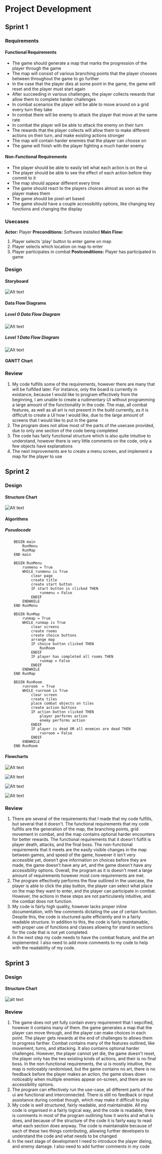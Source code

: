# __Project Development__

## __Sprint 1__

### __Requirements__

#### __Functional Requirements__
* The game should generate a map that marks the progression of the player through the game
* The map will consist of various branching points that the player chooses between throughout the game to go further
* In the case that the player dies at some point in the game, the game will reset and the player must start again
* After succeeding in various challenges, the player collects rewards that allow them to complete harder challenges
* In combat scenarios the player will be able to move around on a grid every turn they take
* In combat there will be enemy to attack the player that move at the same rate
* In combat the player will be able to attack the enemy on their turn
* The rewards that the player collects will allow them to make different actions on their turn, and make existing actions stronger
* The map will contain harder enemies that the player can choose on
* The game will finish with the player fighting a much harder enemy

#### __Non-Functional Requirements__
* The player should be able to easily tell what each action is on the ui
* The player should be able to see the effect of each action before they commit to it
* The map should appear different every time
* The game should react to the players choices almost as soon as the player makes them
* The game should be pixel-art based
* The game should have a couple accessibility options, like changing key functions and changing the display

### __Usecases__
__Actor:__ Player
__Preconditions:__ Software installed
__Main Flow:__
1. Player selects 'play' button to enter game on map
1. Player selects which location on map to enter
1. Player participates in combat
__Postconditions:__ Player has participated in game

### __Design__

#### __Storyboard__
![Alt text](Images%20and%20other%20files/Documentation%20images/Storyboard.png)

#### __Data Flow Diagrams__

##### __Level 0 Data Flow Diagram__
![Alt text](Images%20and%20other%20files/Documentation%20images/Level%200%20Data%20Flow%20Diagram.png)

##### __Level 1 Data Flow Diagram__
![Alt text](Images%20and%20other%20files/Documentation%20images/Level%201%20Data%20Flow%20Diagram.png)

#### __GANTT Chart__


### __Review__
1. My code fulfills some of the requirements, however there are many that will be fulfilled later. For instance, only the board is currently in existance, because I would like to program effectively from the beginning, I am unable to create a rudimentary UI without programming a large amount of the functionality in the code. The map, all combat features, as well as all art is not present in the build currently, as it is difficult to create a UI how I would like, due to the large amount of screens that I would like to put in the game
1. The program does not allow most of the parts of the usecase provided, due to only one section of the code being completed
1. The code has fairly functional structure which is also quite intuitive to understand, however there is very little comments on the code, only a few objects have explanations
1. The next improvements are to create a menu screen, and implement a map for the player to use

## __Sprint 2__

### __Design__

#### __Structure Chart__
![Alt text](Images%20and%20other%20files/Documentation%20images/Screenshot%202025-06-11%20093929.png)

#### __Algorithms__

##### __Pseudocode__
```
    BEGIN main
        RunMenu
        RunMap
    END main

    BEGIN RunMenu
        runmenu = True
        WHILE runmenu is True
            clear page
            create title
            create start button
            IF start button is clicked THEN
                runmenu = False
            ENDIF
        ENDWHILE
    END RunMenu

    BEGIN RunMap
        runmap = True
        WHILE runmap is True
            clear screens
            create rooms
            create choice buttons
            arrange map
            IF choice button clicked THEN
                RunRoom
            ENDIF
            IF player has completed all rooms THEN
                runmap = False
            ENDIF
        ENDWHILE
    END RunMap

    BEGIN RunRoom
        runroom  = True
        WHILE runroom is True
            clear screen
            create tiles
            place combat objects on tiles
            create action buttons
            IF action button clicked THEN
                player performs action
                enemy performs action
            ENDIF
            IF player is dead OR all enemies are dead THEN
                runroom = False
            ENDIF
        ENDWHILE
    END RunRoom
```

#### __Flowcharts__
![Alt text](Images%20and%20other%20files/Documentation%20images/main%20flowchart.png)

![Alt text](Images%20and%20other%20files/Documentation%20images/runmenu%20flowchart.png)

![Alt text](Images%20and%20other%20files/Documentation%20images/runmap%20flowchart.png)

![Alt text](Images%20and%20other%20files/Documentation%20images/runroom%20flowchart.png)

### __Review__
1. There are several of the requirements that I made that my code fulfills, but several that it doesn't. The functional requirements that my code fulfills are the generation of the map, the branching points, grid movement in combat, and the map contains optional harder encounters for better rewards. The functional requirements that it doesn't fulfill is player death, attacks, and the final boss. The non-functional requirements that it meets are the easily visible changes in the map between games, and speed of the game, however it isn't very accessible yet, doesn't give information on choices before they are made, the game doesn't have any art, and the game doesn't have any accessibility options. Overall, the program as it is doesn't meet a large amount of requirements however most core requirements are met.
2. The program effectively performs the flow outlined in the usecase, the player is able to click the play button, the player can select what place on the map they want to enter, and the player can participate in combat. However, the actions in these steps are not particularely intuitive, and the combat does not function.
3. My code is fairly high quality, however lacks proper inline documentation, with few comments dictating the use of certain function. Despite this, the code is stuctured quite efficiently and in a fairly readable structure. In addition to this, the code is fairly maintainable, with proper use of functions and classes allowing for stand in sections for the code that is not yet completed.
4. In the next step my code needs to have the combat feature, and the art implemented. I also need to add more comments to my code to help with the readability of my code.

## __Sprint 3__

### __Design__

#### __Structure Chart__
![alt text](<Images and other files/Documentation images/Class Diagram.png>)

### __Review__
1. The game does not yet fully contain every requirement that I sepcified, however it contains many of them. the game generates a map that the player can move through, and the player can make choices in each point. The player gets rewards at the end of challenges to allows them to progress farther. Combat contains many of the features outlined, like movement, turns, and attacking. It also contains optional harder challenges. However, the player cannot yet die, the game doesn't reset, the player only has the two existing kinds of actions, and their is no final boss. In the non-functional requirements, the ui is mostly intuitive, the map is noticeably randomised, but the game contains no art, there is no feedback before the player makes an action, the game slows down noticeably when multiple enemies appear on-screen, and there are no accessibility options.
2. The program can effectively run the use-case, all different parts of the ui are functional and interconnected. There is still no feedback or input assistance during combat though, which may make it difficult to play
3. My code is well structured, fairly readable, and maintainable. All my code is organised in a fairly logical way, and the code is readable, there is comments in most of the program outlining how it works and what is does, and because of the structure of the code it is fairly easy to read what each section does anyway. The code is maintainable because of each of these two things contributing, allowing further developers to understand the code and what needs to be changed 
4. In the next stage of development I need to introduce the player dieing, and enemy damage. I also need to add further comments in my code